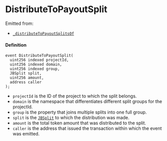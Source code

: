 # DistributeToPayoutSplit

Emitted from:

* [`_distributeToPayoutSplitsOf`](/dev/api/v2/contracts/or-payment-terminals/or-abstract/jbpayoutredemptionpaymentterminal/write/-_distributetopayoutsplitsof.md)

#### Definition

```
event DistributeToPayoutSplit(
  uint256 indexed projectId,
  uint256 indexed domain,
  uint256 indexed group,
  JBSplit split,
  uint256 amount,
  address caller
);
```

* `projectId` is the ID of the project to which the split belongs.
* `domain` is the namespace that differentiates different split groups for the projectId.
* `group` is the property that joins multiple splits into one full group.
* `split` is the [`JBSplit`](/dev/api/v2/data-structures/jbsplit.md) to which the distribution was made.
* `amount` is the total token amount that was distributed to the split.
* `caller` is the address that issued the transaction within which the event was emitted.
